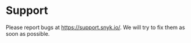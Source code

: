 # Support

Please report bugs at https://support.snyk.io/. We will try to fix them as soon as possible.
